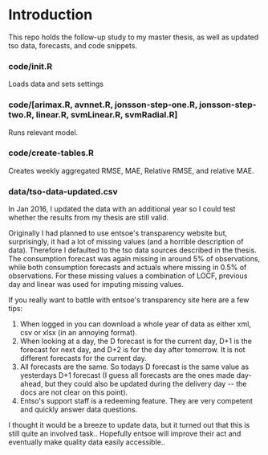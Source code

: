 # Introduction
This repo holds the follow-up study to my master thesis, as well as updated tso data, forecasts, and code snippets.

### code/init.R
Loads data and sets settings

### code/[arimax.R, avnnet.R, jonsson-step-one.R, jonsson-step-two.R, linear.R, svmLinear.R, svmRadial.R]
Runs relevant model.

### code/create-tables.R
Creates weekly aggregated RMSE, MAE, Relative RMSE, and relative MAE. 

### data/tso-data-updated.csv
In Jan 2016, I updated the data with an additional year so I could test whether the results from my thesis are still valid. 

Originally I had planned to use entsoe's transparency website but, surprisingly, it had a lot of missing values (and a horrible description of data). Therefore I defaulted to the tso data sources described in the thesis. The consumption forecast was again missing in around 5% of observations, while both consumption forecasts and actuals where missing in 0.5% of observations. For these missing values a combination of LOCF, previous day and linear was used for imputing missing values.

If you really want to battle with entsoe's transparency site here are a few tips: 
1. When logged in you can download a whole year of data as either xml, csv or xlsx (in an annoying format). 
2. When looking at a day, the D forecast is for the current day, D+1 is the forecast for next day, and D+2 is for the day after tomorrow. It is not different forecasts for the current day. 
3. All forecasts are the same. So todays D forecast is the same value as yesterdays D+1 forecast (I guess all forecasts are the ones made day-ahead, but they could also be updated during the delivery day -- the docs are not clear on this point). 
4. Entso's support staff is a redeeming feature. They are very competent and quickly answer data questions.

I thought it would be a breeze to update data, but it turned out that this is still quite an involved task.. Hopefully entsoe will improve their act and eventually make quality data easily accessible..